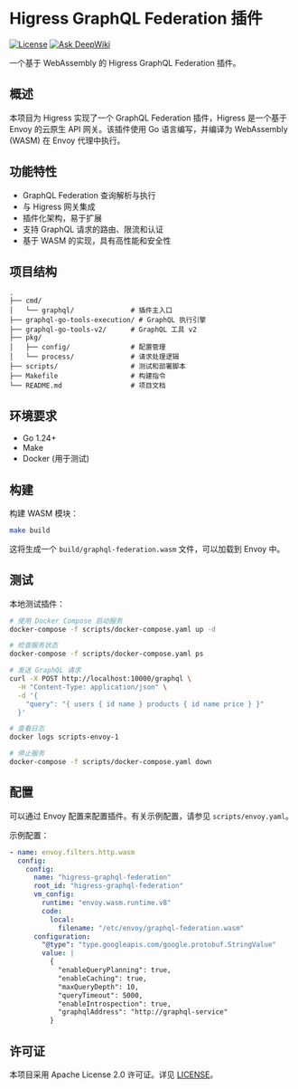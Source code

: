 # Higress GraphQL Federation 插件

[![License](https://img.shields.io/badge/license-Apache%202.0-blue.svg)](LICENSE) 
[![Ask DeepWiki](https://deepwiki.com/badge.svg)](https://deepwiki.com/wundergraph/graphql-go-tools)


一个基于 WebAssembly 的 Higress GraphQL Federation 插件。

## 概述

本项目为 Higress 实现了一个 GraphQL Federation 插件，Higress 是一个基于 Envoy 的云原生 API 网关。该插件使用 Go 语言编写，并编译为 WebAssembly (WASM) 在 Envoy 代理中执行。

## 功能特性

- GraphQL Federation 查询解析与执行
- 与 Higress 网关集成
- 插件化架构，易于扩展
- 支持 GraphQL 请求的路由、限流和认证
- 基于 WASM 的实现，具有高性能和安全性

## 项目结构

```
.
├── cmd/
│   └── graphql/              # 插件主入口
├── graphql-go-tools-execution/ # GraphQL 执行引擎
├── graphql-go-tools-v2/      # GraphQL 工具 v2
├── pkg/
│   ├── config/               # 配置管理
│   └── process/              # 请求处理逻辑
├── scripts/                  # 测试和部署脚本
├── Makefile                  # 构建指令
└── README.md                 # 项目文档
```

## 环境要求

- Go 1.24+
- Make
- Docker (用于测试)

## 构建

构建 WASM 模块：

```bash
make build
```

这将生成一个 `build/graphql-federation.wasm` 文件，可以加载到 Envoy 中。

## 测试

本地测试插件：

```bash
# 使用 Docker Compose 启动服务
docker-compose -f scripts/docker-compose.yaml up -d

# 检查服务状态
docker-compose -f scripts/docker-compose.yaml ps

# 发送 GraphQL 请求
curl -X POST http://localhost:10000/graphql \
  -H "Content-Type: application/json" \
  -d '{
    "query": "{ users { id name } products { id name price } }"
  }'

# 查看日志
docker logs scripts-envoy-1

# 停止服务
docker-compose -f scripts/docker-compose.yaml down
```

## 配置

可以通过 Envoy 配置来配置插件。有关示例配置，请参见 `scripts/envoy.yaml`。

示例配置：
```yaml
- name: envoy.filters.http.wasm
  config:
    config:
      name: "higress-graphql-federation"
      root_id: "higress-graphql-federation"
      vm_config:
        runtime: "envoy.wasm.runtime.v8"
        code:
          local:
            filename: "/etc/envoy/graphql-federation.wasm"
      configuration:
        "@type": "type.googleapis.com/google.protobuf.StringValue"
        value: |
          {
            "enableQueryPlanning": true,
            "enableCaching": true,
            "maxQueryDepth": 10,
            "queryTimeout": 5000,
            "enableIntrospection": true,
            "graphqlAddress": "http://graphql-service"
          }
```

## 许可证

本项目采用 Apache License 2.0 许可证。详见 [LICENSE](LICENSE)。